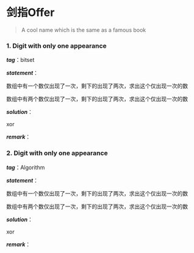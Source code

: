 # 剑指Offer

> A cool name which is the same as a famous book





### 1. Digit with only one appearance

***tag***：bitset

***statement***：

数组中有一个数仅出现了一次，剩下的出现了两次，求出这个仅出现一次的数

数组中有两个数仅出现了一次，剩下的出现了两次，求出这个仅出现一次的数

***solution***：

xor

***remark***：





### 2. Digit with only one appearance

***tag***：Algorithm

***statement***：

数组中有一个数仅出现了一次，剩下的出现了两次，求出这个仅出现一次的数

数组中有两个数仅出现了一次，剩下的出现了两次，求出这个仅出现一次的数

***solution***：

xor

***remark***：